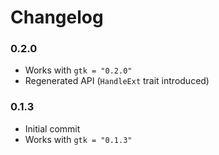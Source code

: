 # Changelog

### 0.2.0

- Works with `gtk = "0.2.0"`
- Regenerated API (`HandleExt` trait introduced)

### 0.1.3

- Initial commit
- Works with `gtk = "0.1.3"`